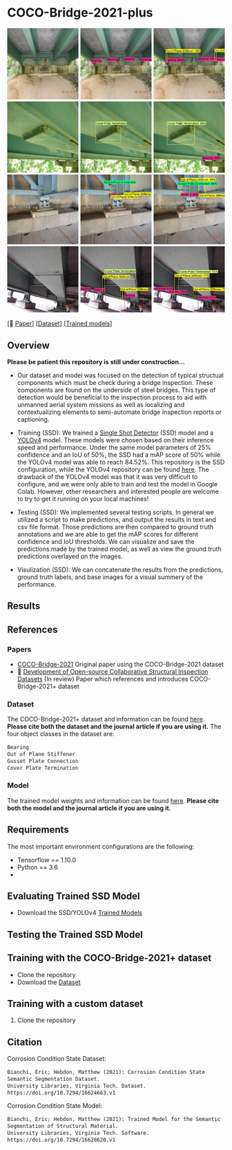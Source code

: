 # COCO-Bridge-2021-plus

<p align="center">
    <img src="figures/coco_pred.png" />
</p>

\[:red_circle: [Paper]()\] \[[Dataset](https://doi.org/10.7294/16624495.v1)\] \[[Trained models](https://doi.org/10.7294/16625095.v1)\]

## Overview

**Please be patient this repository is still under construction...**

- Our dataset and model was focused on the detection of typical structual components which must be check during a bridge inspection. These components are found on the underside of steel bridges. This type of detection would be beneficial to the inspection process to aid with unmanned aerial system missions as well as localizing and contextualizing elements to semi-automate bridge inspection reports or captioning. 
  
- Training (SSD): We trained a [Single Shot Detector](https://arxiv.org/abs/1512.02325) (SSD) model and a [YOLOv4](https://arxiv.org/abs/2004.10934) model. These models were chosen based on their inference speed and performance. Under the same model parameters of 25% confidence and an IoU of 50%, the SSD had a  mAP score of 50% while the YOLOv4 model was able to reach 84.52%. This repository is the SSD configuration, while the YOLOv4 repository can be found [here](https://github.com/beric7/YOLOv4_infrastructure). The drawback of the YOLOv4 model was that it was very difficult to configure, and we were only able to train and test the model in Google Colab. However, other researchers and interested people are welcome to try to get it running on your local machines!

- Testing (SSD): We implemented several testing scripts. In general we utilized a script to make predictions, and output the results in text and csv file format. Those predictions are then compared to ground truth annotations and we are able to get the mAP scores for different confidence and IoU thresholds. We can visualize and save the predictions made by the trained model, as well as view the ground truth predictions overlayed on the images. 

- Visulization (SSD): We can concatenate the results from the predictions, ground truth labels, and base images for a visual summery of the performance.  

## Results 

## References
### Papers
- [COCO-Bridge-2021](https://doi.org/10.1061/(ASCE)CP.1943-5487.0000949) Original paper using the COCO-Bridge-2021 dataset
- :red_circle: [Development of Open-source Collaborative Structural Inspection Datasets](./beric7/structural_inspection_main/access/not_ready.png) (In review) Paper which references and introduces COCO-Bridge-2021+ dataset
### Dataset
The COCO-Bridge-2021+ dataset and information can be found [here](https://doi.org/10.7294/16624495.v1). 
**Please cite both the dataset and the journal article if you are using it.** 
The four object classes in the dataset are:
```
Bearing
Out of Plane Stiffener
Gusset Plate Connection
Cover Plate Termination
```
### Model
The trained model weights and information can be found [here](https://doi.org/10.7294/16625095.v1). 
**Please cite both the model and the journal article if you are using it.** 
## Requirements
The most important environment configurations are the following:
- Tensorflow == 1.10.0
- Python == 3.6
- 
## Evaluating Trained SSD Model
- Download the SSD/YOLOv4 [Trained Models](https://doi.org/10.7294/16625095.v1)
  
## Testing the Trained SSD Model

## Training with the COCO-Bridge-2021+ dataset
- Clone the repository
- Download the [Dataset](https://doi.org/10.7294/16624495.v1)

## Training with a custom dataset
1. Clone the repository


## Citation
Corrosion Condition State Dataset: 
```
Bianchi, Eric; Hebdon, Matthew (2021): Corrosion Condition State Semantic Segmentation Dataset. 
University Libraries, Virginia Tech. Dataset. https://doi.org/10.7294/16624663.v1 
```

Corrosion Condition State Model:
```
Bianchi, Eric; Hebdon, Matthew (2021): Trained Model for the Semantic Segmentation of Structural Material. 
University Libraries, Virginia Tech. Software. https://doi.org/10.7294/16628620.v1 
